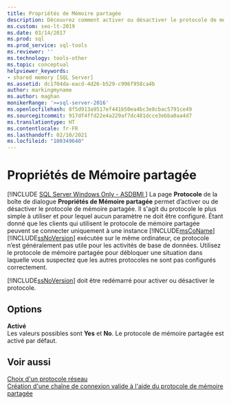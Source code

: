 ```yaml
---
title: Propriétés de Mémoire partagée
description: Découvrez comment activer ou désactiver le protocole de mémoire partagée, que les clients peuvent utiliser pour se connecter à une instance SQL s’exécutant sur le même ordinateur.
ms.custom: seo-lt-2019
ms.date: 03/14/2017
ms.prod: sql
ms.prod_service: sql-tools
ms.reviewer: ''
ms.technology: tools-other
ms.topic: conceptual
helpviewer_keywords:
- shared memory [SQL Server]
ms.assetid: dc1704da-eacd-4d26-b529-c996f958ca4b
author: markingmyname
ms.author: maghan
monikerRange: '>=sql-server-2016'
ms.openlocfilehash: 8f5d913a9517ef441b50ea4bc3e8cbac5791ce49
ms.sourcegitcommit: 917df4ffd22e4a229af7dc481dcce3ebba0aa4d7
ms.translationtype: HT
ms.contentlocale: fr-FR
ms.lasthandoff: 02/10/2021
ms.locfileid: "100349640"
---
```

# <a name="shared-memory-properties"></a>Propriétés de Mémoire partagée
[!INCLUDE [SQL Server Windows Only - ASDBMI ](../../includes/applies-to-version/sql-windows-only-asdbmi.md)]
  La page **Protocole** de la boîte de dialogue **Propriétés de Mémoire partagée** permet d’activer ou de désactiver le protocole de mémoire partagée. Il s'agit du protocole le plus simple à utiliser et pour lequel aucun paramètre ne doit être configuré. Étant donné que les clients qui utilisent le protocole de mémoire partagée peuvent se connecter uniquement à une instance [!INCLUDE[msCoName](../../includes/msconame-md.md)] [!INCLUDE[ssNoVersion](../../includes/ssnoversion-md.md)] exécutée sur le même ordinateur, ce protocole n’est généralement pas utile pour les activités de base de données. Utilisez le protocole de mémoire partagée pour débloquer une situation dans laquelle vous suspectez que les autres protocoles ne sont pas configurés correctement.  
  
 [!INCLUDE[ssNoVersion](../../includes/ssnoversion-md.md)] doit être redémarré pour activer ou désactiver le protocole.  
  
## <a name="options"></a>Options  
 **Activé**  
 Les valeurs possibles sont **Yes** et **No**. Le protocole de mémoire partagée est activé par défaut.  
  
## <a name="see-also"></a>Voir aussi  
 [Choix d'un protocole réseau](/previous-versions/sql/sql-server-2016/ms187892(v=sql.130))   
 [Création d'une chaîne de connexion valide à l'aide du protocole de mémoire partagée](../../tools/configuration-manager/creating-a-valid-connection-string-using-shared-memory-protocol.md)  
  
